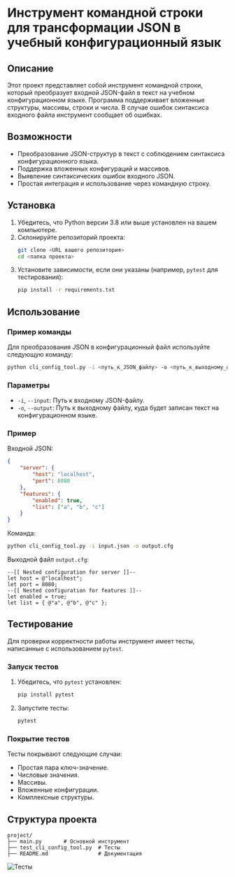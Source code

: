 # Инструмент командной строки для трансформации JSON в учебный конфигурационный язык

## Описание

Этот проект представляет собой инструмент командной строки, который преобразует входной JSON-файл в текст на учебном конфигурационном языке. Программа поддерживает вложенные структуры, массивы, строки и числа. В случае ошибок синтаксиса входного файла инструмент сообщает об ошибках.

## Возможности
- Преобразование JSON-структур в текст с соблюдением синтаксиса конфигурационного языка.
- Поддержка вложенных конфигураций и массивов.
- Выявление синтаксических ошибок входного JSON.
- Простая интеграция и использование через командную строку.

## Установка
1. Убедитесь, что Python версии 3.8 или выше установлен на вашем компьютере.
2. Склонируйте репозиторий проекта:
   ```bash
   git clone <URL вашего репозитория>
   cd <папка проекта>
   ```
3. Установите зависимости, если они указаны (например, `pytest` для тестирования):
   ```bash
   pip install -r requirements.txt
   ```

## Использование

### Пример команды
Для преобразования JSON в конфигурационный файл используйте следующую команду:
```bash
python cli_config_tool.py -i <путь_к_JSON_файлу> -o <путь_к_выходному_файлу>
```

### Параметры
- `-i`, `--input`: Путь к входному JSON-файлу.
- `-o`, `--output`: Путь к выходному файлу, куда будет записан текст на конфигурационном языке.

### Пример
Входной JSON:
```json
{
    "server": {
        "host": "localhost",
        "port": 8080
    },
    "features": {
        "enabled": true,
        "list": ["a", "b", "c"]
    }
}
```

Команда:
```bash
python cli_config_tool.py -i input.json -o output.cfg
```

Выходной файл `output.cfg`:
```
--[[ Nested configuration for server ]]--
let host = @"localhost";
let port = 8080;
--[[ Nested configuration for features ]]--
let enabled = true;
let list = { @"a", @"b", @"c" };
```

## Тестирование

Для проверки корректности работы инструмент имеет тесты, написанные с использованием `pytest`.

### Запуск тестов
1. Убедитесь, что `pytest` установлен:
   ```bash
   pip install pytest
   ```
2. Запустите тесты:
   ```bash
   pytest
   ```

### Покрытие тестов
Тесты покрывают следующие случаи:
- Простая пара ключ-значение.
- Числовые значения.
- Массивы.
- Вложенные конфигурации.
- Комплексные структуры.

## Структура проекта
```
project/
├── main.py       # Основной инструмент
├── test_cli_config_tool.py  # Тесты
├── README.md                # Документация
```



![Тесты](https://i.imgur.com/nv1spGl.png)